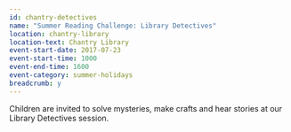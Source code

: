 ```yaml
---
id: chantry-detectives
name: "Summer Reading Challenge: Library Detectives"
location: chantry-library
location-text: Chantry Library
event-start-date: 2017-07-23
event-start-time: 1000
event-end-time: 1600
event-category: summer-holidays
breadcrumb: y
---
```


Children are invited to solve mysteries, make crafts and hear stories at our Library Detectives session.
